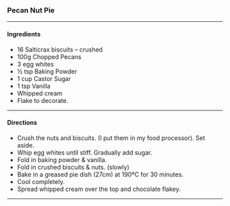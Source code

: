 ### Pecan Nut Pie
---
#### Ingredients
- 16 Salticrax biscuits – crushed
- 100g Chopped Pecans
- 3 egg whites
- ½ tsp Baking Powder
- 1 cup Castor Sugar
- 1 tsp Vanilla
- Whipped cream 
- Flake to decorate.
---
#### Directions
- Crush the nuts and biscuits.  (I put them in my food processor).  Set aside.
- Whip egg whites until stiff. Gradually add sugar.
- Fold in baking powder & vanilla.
- Fold in crushed biscuits & nuts. (slowly)
- Bake in a greased pie dish (27cm) at 190ºC for 30 minutes.
- Cool completely. 
- Spread whipped cream over the top and chocolate flakey.
---